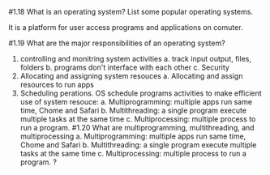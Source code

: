 #1.18 What is an operating system? List some popular operating systems.

It is a platform for user access programs and applications on comuter. 

#1.19 What are the major responsibilities of an operating system?
1. controlling and monitring system activities 
   a. track input output, files, folders
   b. programs don't interface with each other
   c. Security
2. Allocating and assigning system resouces
   a. Allocating and assign resources to run apps
3. Scheduling perations.
   OS schedule programs activities to make efficient use of system resouce:
   a. Multiprogramming: multiple apps run same time, Chome and Safari
   b. Multithreading: a single program execute multiple tasks at the same time
   c. Multiprocessing: multiple process to run a program. 
#1.20 What are multiprogramming, multithreading, and multiprocessing
   a. Multiprogramming: multiple apps run same time, Chome and Safari
   b. Multithreading: a single program execute multiple tasks at the same time
   c. Multiprocessing: multiple process to run a program. ?
